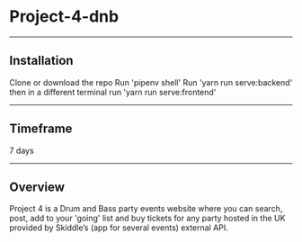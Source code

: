 # Project-4-dnb
 ---

 ## Installation
 Clone or download the repo 
 Run 'pipenv shell'
 Run 'yarn run serve:backend' then in a different terminal run 'yarn run serve:frontend' 

 ---
 ## Timeframe

  7 days

 --- 
 ## Overview

Project 4 is a Drum and Bass party events website where you can search, post, add to your 'going' list and buy tickets for any party hosted in the UK provided by Skiddle’s (app for several events) external API. 